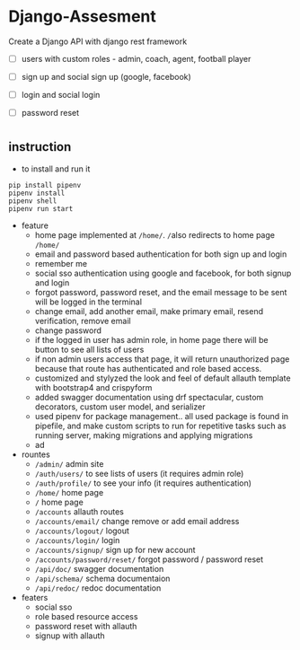 # Django-Assesment

Create a Django API with django rest framework

- [ ]  users with custom roles - admin, coach, agent, football player
- [ ]  sign up and social sign up (google, facebook)
- [ ]  login and social login
- [ ]  password reset



#
## instruction
- to install and run it
```shell
pip install pipenv
pipenv install
pipenv shell
pipenv run start
```
- feature
    - home page implemented at `/home/`. `/`also redirects to home page `/home/`
    - email and password based authentication for both sign up and login
    - remember me 
    - social sso authentication using google and facebook, for both signup and login
    - forgot password, password reset, and the email message to be sent will be logged in the terminal
    - change email, add another email, make primary email, resend verification, remove email
    - change password
    - if the logged in user has admin role, in home page there will be button to see all lists of users
    - if non admin users access that page, it will return unauthorized page because that route has authenticated and role based access.
    - customized and stylyzed the look and feel of default allauth template with bootstrap4 and crispyform
    - added swagger documentation using drf spectacular, custom decorators, custom user model, and serializer
    - used pipenv for package management.. all used package is found in pipefile, and make custom scripts to run for repetitive tasks such as running server, making migrations and applying migrations
    - ad
- rountes
    - `/admin/` admin site
    - `/auth/users/` to see lists of users (it requires admin role)
    - `/auth/profile/` to see your info (it requires authentication)
    - `/home/` home page
    - `/` home page
    - `/accounts` allauth routes
    - `/accounts/email/` change remove or add email address
    - `/accounts/logout/` logout
    - `/accounts/login/` login
    - `/accounts/signup/` sign up for new account
    - `/accounts/password/reset/` forgot password / password reset
    - `/api/doc/` swagger documentation
    - `/api/schema/` schema documentaion
    - `/api/redoc/` redoc documentation
- featers
    - social sso
    - role based resource access
    - password reset with allauth
    - signup with allauth